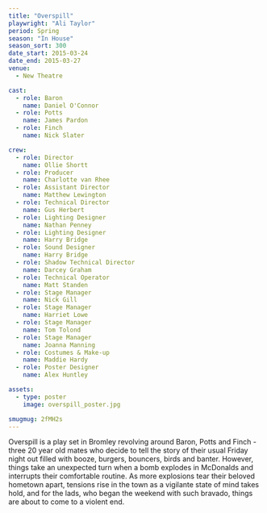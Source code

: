```yaml
---
title: "Overspill"
playwright: "Ali Taylor"
period: Spring
season: "In House"
season_sort: 300
date_start: 2015-03-24
date_end: 2015-03-27
venue:
  - New Theatre

cast:
  - role: Baron
    name: Daniel O'Connor
  - role: Potts
    name: James Pardon
  - role: Finch
    name: Nick Slater

crew:
  - role: Director
    name: Ollie Shortt
  - role: Producer
    name: Charlotte van Rhee
  - role: Assistant Director
    name: Matthew Lewington
  - role: Technical Director
    name: Gus Herbert
  - role: Lighting Designer
    name: Nathan Penney
  - role: Lighting Designer
    name: Harry Bridge
  - role: Sound Designer
    name: Harry Bridge
  - role: Shadow Technical Director
    name: Darcey Graham
  - role: Technical Operator
    name: Matt Standen
  - role: Stage Manager
    name: Nick Gill
  - role: Stage Manager
    name: Harriet Lowe
  - role: Stage Manager
    name: Tom Tolond
  - role: Stage Manager
    name: Joanna Manning
  - role: Costumes & Make-up
    name: Maddie Hardy
  - role: Poster Designer
    name: Alex Huntley

assets:
  - type: poster
    image: overspill_poster.jpg

smugmug: 2fMH2s
---
```


Overspill is a play set in Bromley revolving around Baron, Potts and Finch - three 20 year old mates who decide to tell the story of their usual Friday night out filled with booze, burgers, bouncers, birds and banter. However, things take an unexpected turn when a bomb explodes in McDonalds and interrupts their comfortable routine. As more explosions tear their beloved hometown apart, tensions rise in the town as a vigilante state of mind takes hold, and for the lads, who began the weekend with such bravado, things are about to come to a violent end.
